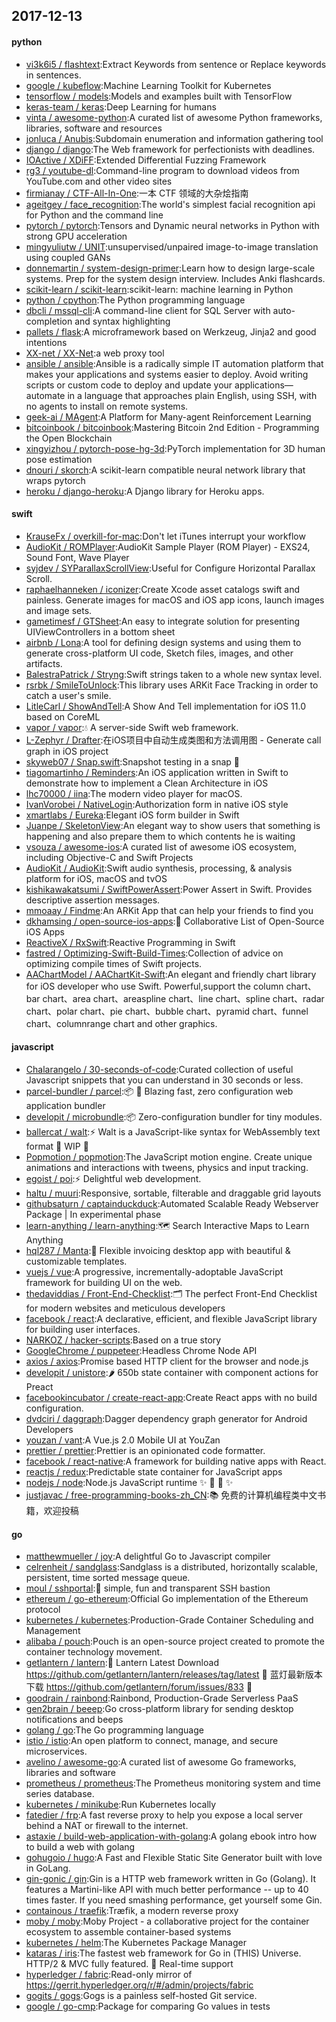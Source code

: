## 2017-12-13

#### python
* [vi3k6i5 / flashtext](https://github.com/vi3k6i5/flashtext):Extract Keywords from sentence or Replace keywords in sentences.
* [google / kubeflow](https://github.com/google/kubeflow):Machine Learning Toolkit for Kubernetes
* [tensorflow / models](https://github.com/tensorflow/models):Models and examples built with TensorFlow
* [keras-team / keras](https://github.com/keras-team/keras):Deep Learning for humans
* [vinta / awesome-python](https://github.com/vinta/awesome-python):A curated list of awesome Python frameworks, libraries, software and resources
* [jonluca / Anubis](https://github.com/jonluca/Anubis):Subdomain enumeration and information gathering tool
* [django / django](https://github.com/django/django):The Web framework for perfectionists with deadlines.
* [IOActive / XDiFF](https://github.com/IOActive/XDiFF):Extended Differential Fuzzing Framework
* [rg3 / youtube-dl](https://github.com/rg3/youtube-dl):Command-line program to download videos from YouTube.com and other video sites
* [firmianay / CTF-All-In-One](https://github.com/firmianay/CTF-All-In-One):一本 CTF 领域的大杂烩指南
* [ageitgey / face_recognition](https://github.com/ageitgey/face_recognition):The world's simplest facial recognition api for Python and the command line
* [pytorch / pytorch](https://github.com/pytorch/pytorch):Tensors and Dynamic neural networks in Python with strong GPU acceleration
* [mingyuliutw / UNIT](https://github.com/mingyuliutw/UNIT):unsupervised/unpaired image-to-image translation using coupled GANs
* [donnemartin / system-design-primer](https://github.com/donnemartin/system-design-primer):Learn how to design large-scale systems. Prep for the system design interview. Includes Anki flashcards.
* [scikit-learn / scikit-learn](https://github.com/scikit-learn/scikit-learn):scikit-learn: machine learning in Python
* [python / cpython](https://github.com/python/cpython):The Python programming language
* [dbcli / mssql-cli](https://github.com/dbcli/mssql-cli):A command-line client for SQL Server with auto-completion and syntax highlighting
* [pallets / flask](https://github.com/pallets/flask):A microframework based on Werkzeug, Jinja2 and good intentions
* [XX-net / XX-Net](https://github.com/XX-net/XX-Net):a web proxy tool
* [ansible / ansible](https://github.com/ansible/ansible):Ansible is a radically simple IT automation platform that makes your applications and systems easier to deploy. Avoid writing scripts or custom code to deploy and update your applications— automate in a language that approaches plain English, using SSH, with no agents to install on remote systems.
* [geek-ai / MAgent](https://github.com/geek-ai/MAgent):A Platform for Many-agent Reinforcement Learning
* [bitcoinbook / bitcoinbook](https://github.com/bitcoinbook/bitcoinbook):Mastering Bitcoin 2nd Edition - Programming the Open Blockchain
* [xingyizhou / pytorch-pose-hg-3d](https://github.com/xingyizhou/pytorch-pose-hg-3d):PyTorch implementation for 3D human pose estimation
* [dnouri / skorch](https://github.com/dnouri/skorch):A scikit-learn compatible neural network library that wraps pytorch
* [heroku / django-heroku](https://github.com/heroku/django-heroku):A Django library for Heroku apps.

#### swift
* [KrauseFx / overkill-for-mac](https://github.com/KrauseFx/overkill-for-mac):Don't let iTunes interrupt your workflow
* [AudioKit / ROMPlayer](https://github.com/AudioKit/ROMPlayer):AudioKit Sample Player (ROM Player) - EXS24, Sound Font, Wave Player
* [syjdev / SYParallaxScrollView](https://github.com/syjdev/SYParallaxScrollView):Useful for Configure Horizontal Parallax Scroll.
* [raphaelhanneken / iconizer](https://github.com/raphaelhanneken/iconizer):Create Xcode asset catalogs swift and painless. Generate images for macOS and iOS app icons, launch images and image sets.
* [gametimesf / GTSheet](https://github.com/gametimesf/GTSheet):An easy to integrate solution for presenting UIViewControllers in a bottom sheet
* [airbnb / Lona](https://github.com/airbnb/Lona):A tool for defining design systems and using them to generate cross-platform UI code, Sketch files, images, and other artifacts.
* [BalestraPatrick / Stryng](https://github.com/BalestraPatrick/Stryng):Swift strings taken to a whole new syntax level.
* [rsrbk / SmileToUnlock](https://github.com/rsrbk/SmileToUnlock):This library uses ARKit Face Tracking in order to catch a user's smile.
* [LitleCarl / ShowAndTell](https://github.com/LitleCarl/ShowAndTell):A Show And Tell implementation for iOS 11.0 based on CoreML
* [vapor / vapor](https://github.com/vapor/vapor):💧 A server-side Swift web framework.
* [L-Zephyr / Drafter](https://github.com/L-Zephyr/Drafter):在iOS项目中自动生成类图和方法调用图 - Generate call graph in iOS project
* [skyweb07 / Snap.swift](https://github.com/skyweb07/Snap.swift):Snapshot testing in a snap 🎨
* [tiagomartinho / Reminders](https://github.com/tiagomartinho/Reminders):An iOS application written in Swift to demonstrate how to implement a Clean Architecture in iOS
* [lhc70000 / iina](https://github.com/lhc70000/iina):The modern video player for macOS.
* [IvanVorobei / NativeLogin](https://github.com/IvanVorobei/NativeLogin):Authorization form in native iOS style
* [xmartlabs / Eureka](https://github.com/xmartlabs/Eureka):Elegant iOS form builder in Swift
* [Juanpe / SkeletonView](https://github.com/Juanpe/SkeletonView):An elegant way to show users that something is happening and also prepare them to which contents he is waiting
* [vsouza / awesome-ios](https://github.com/vsouza/awesome-ios):A curated list of awesome iOS ecosystem, including Objective-C and Swift Projects
* [AudioKit / AudioKit](https://github.com/AudioKit/AudioKit):Swift audio synthesis, processing, & analysis platform for iOS, macOS and tvOS
* [kishikawakatsumi / SwiftPowerAssert](https://github.com/kishikawakatsumi/SwiftPowerAssert):Power Assert in Swift. Provides descriptive assertion messages.
* [mmoaay / Findme](https://github.com/mmoaay/Findme):An ARKit App that can help your friends to find you
* [dkhamsing / open-source-ios-apps](https://github.com/dkhamsing/open-source-ios-apps):📱 Collaborative List of Open-Source iOS Apps
* [ReactiveX / RxSwift](https://github.com/ReactiveX/RxSwift):Reactive Programming in Swift
* [fastred / Optimizing-Swift-Build-Times](https://github.com/fastred/Optimizing-Swift-Build-Times):Collection of advice on optimizing compile times of Swift projects.
* [AAChartModel / AAChartKit-Swift](https://github.com/AAChartModel/AAChartKit-Swift):An elegant and friendly chart library for iOS developer who use Swift. Powerful,support the column chart、bar chart、area chart、areaspline chart、line chart、spline chart、radar chart、polar chart、pie chart、bubble chart、pyramid chart、funnel chart、columnrange chart and other graphics.

#### javascript
* [Chalarangelo / 30-seconds-of-code](https://github.com/Chalarangelo/30-seconds-of-code):Curated collection of useful Javascript snippets that you can understand in 30 seconds or less.
* [parcel-bundler / parcel](https://github.com/parcel-bundler/parcel):📦 🚀 Blazing fast, zero configuration web application bundler
* [developit / microbundle](https://github.com/developit/microbundle):📦 Zero-configuration bundler for tiny modules.
* [ballercat / walt](https://github.com/ballercat/walt):⚡️ Walt is a JavaScript-like syntax for WebAssembly text format 🚧 WIP 🚧
* [Popmotion / popmotion](https://github.com/Popmotion/popmotion):The JavaScript motion engine. Create unique animations and interactions with tweens, physics and input tracking.
* [egoist / poi](https://github.com/egoist/poi):⚡️ Delightful web development.
* [haltu / muuri](https://github.com/haltu/muuri):Responsive, sortable, filterable and draggable grid layouts
* [githubsaturn / captainduckduck](https://github.com/githubsaturn/captainduckduck):Automated Scalable Ready Webserver Package | In experimental phase
* [learn-anything / learn-anything](https://github.com/learn-anything/learn-anything):🗺 Search Interactive Maps to Learn Anything
* [hql287 / Manta](https://github.com/hql287/Manta):🎉 Flexible invoicing desktop app with beautiful & customizable templates.
* [vuejs / vue](https://github.com/vuejs/vue):A progressive, incrementally-adoptable JavaScript framework for building UI on the web.
* [thedaviddias / Front-End-Checklist](https://github.com/thedaviddias/Front-End-Checklist):🗂 The perfect Front-End Checklist for modern websites and meticulous developers
* [facebook / react](https://github.com/facebook/react):A declarative, efficient, and flexible JavaScript library for building user interfaces.
* [NARKOZ / hacker-scripts](https://github.com/NARKOZ/hacker-scripts):Based on a true story
* [GoogleChrome / puppeteer](https://github.com/GoogleChrome/puppeteer):Headless Chrome Node API
* [axios / axios](https://github.com/axios/axios):Promise based HTTP client for the browser and node.js
* [developit / unistore](https://github.com/developit/unistore):🌶 650b state container with component actions for Preact
* [facebookincubator / create-react-app](https://github.com/facebookincubator/create-react-app):Create React apps with no build configuration.
* [dvdciri / daggraph](https://github.com/dvdciri/daggraph):Dagger dependency graph generator for Android Developers
* [youzan / vant](https://github.com/youzan/vant):A Vue.js 2.0 Mobile UI at YouZan
* [prettier / prettier](https://github.com/prettier/prettier):Prettier is an opinionated code formatter.
* [facebook / react-native](https://github.com/facebook/react-native):A framework for building native apps with React.
* [reactjs / redux](https://github.com/reactjs/redux):Predictable state container for JavaScript apps
* [nodejs / node](https://github.com/nodejs/node):Node.js JavaScript runtime ✨ 🐢 🚀 ✨
* [justjavac / free-programming-books-zh_CN](https://github.com/justjavac/free-programming-books-zh_CN):📚 免费的计算机编程类中文书籍，欢迎投稿

#### go
* [matthewmueller / joy](https://github.com/matthewmueller/joy):A delightful Go to Javascript compiler
* [celrenheit / sandglass](https://github.com/celrenheit/sandglass):Sandglass is a distributed, horizontally scalable, persistent, time sorted message queue.
* [moul / sshportal](https://github.com/moul/sshportal):🎩 simple, fun and transparent SSH bastion
* [ethereum / go-ethereum](https://github.com/ethereum/go-ethereum):Official Go implementation of the Ethereum protocol
* [kubernetes / kubernetes](https://github.com/kubernetes/kubernetes):Production-Grade Container Scheduling and Management
* [alibaba / pouch](https://github.com/alibaba/pouch):Pouch is an open-source project created to promote the container technology movement.
* [getlantern / lantern](https://github.com/getlantern/lantern):🔴 Lantern Latest Download https://github.com/getlantern/lantern/releases/tag/latest 🔴 蓝灯最新版本下载 https://github.com/getlantern/forum/issues/833 🔴
* [goodrain / rainbond](https://github.com/goodrain/rainbond):Rainbond, Production-Grade Serverless PaaS
* [gen2brain / beeep](https://github.com/gen2brain/beeep):Go cross-platform library for sending desktop notifications and beeps
* [golang / go](https://github.com/golang/go):The Go programming language
* [istio / istio](https://github.com/istio/istio):An open platform to connect, manage, and secure microservices.
* [avelino / awesome-go](https://github.com/avelino/awesome-go):A curated list of awesome Go frameworks, libraries and software
* [prometheus / prometheus](https://github.com/prometheus/prometheus):The Prometheus monitoring system and time series database.
* [kubernetes / minikube](https://github.com/kubernetes/minikube):Run Kubernetes locally
* [fatedier / frp](https://github.com/fatedier/frp):A fast reverse proxy to help you expose a local server behind a NAT or firewall to the internet.
* [astaxie / build-web-application-with-golang](https://github.com/astaxie/build-web-application-with-golang):A golang ebook intro how to build a web with golang
* [gohugoio / hugo](https://github.com/gohugoio/hugo):A Fast and Flexible Static Site Generator built with love in GoLang.
* [gin-gonic / gin](https://github.com/gin-gonic/gin):Gin is a HTTP web framework written in Go (Golang). It features a Martini-like API with much better performance -- up to 40 times faster. If you need smashing performance, get yourself some Gin.
* [containous / traefik](https://github.com/containous/traefik):Træfik, a modern reverse proxy
* [moby / moby](https://github.com/moby/moby):Moby Project - a collaborative project for the container ecosystem to assemble container-based systems
* [kubernetes / helm](https://github.com/kubernetes/helm):The Kubernetes Package Manager
* [kataras / iris](https://github.com/kataras/iris):The fastest web framework for Go in (THIS) Universe. HTTP/2 & MVC fully featured. 🎁 Real-time support
* [hyperledger / fabric](https://github.com/hyperledger/fabric):Read-only mirror of https://gerrit.hyperledger.org/r/#/admin/projects/fabric
* [gogits / gogs](https://github.com/gogits/gogs):Gogs is a painless self-hosted Git service.
* [google / go-cmp](https://github.com/google/go-cmp):Package for comparing Go values in tests
